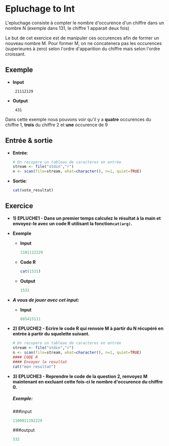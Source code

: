 # Epluchage to Int

L'epluchage consiste à compter le nombre d'occurence d'un chiffre dans un nombre N (exemple dans 131, le chiffre 1 apparait deux fois)

Le but de cet exercice est de manipuler ces occurences afin de former un nouveau nombre M. Pour former M, on ne concatenera pas les occurences (superieures à zero) selon l'ordre d'apparition du chiffre mais selon l'ordre croissant.

  
  
  
## Exemple

+ **Input**

	```
	 21112129
	```

+ **Output**

	```
	 431 
	```
		
Dans cette exemple nous pouvons voir qu'il y a **quatre** occurences du chiffre 1, **trois** du chiffre 2 et **une** occurence de 9



## Entrée & sortie

+ **Entrée**:

    ```R
    # On recupere un tableau de caracteres en entrée
    stream <- file("stdin","r")
    n <- scan(file=stream, what=character(), n=1, quiet=TRUE)
    ```
+ **Sortie**:

    ```R
    cat(vote_resultat)
    ```

## Exercice


+ **1) EPLUCHE1 - Dans un premier temps calculez le résultat à la main et envoyez-le avec un code R utilisant la fonction```cat(arg)```.**

+ **Exemple**

    + **Input**

	    ```R
	   1101112229
	    ```
    + **Code R**
	    
	    ```R
	   cat(1531) 
	    ```
    + **Output**
    
	    ```R
	   1531 
	    ```
	 
+ ***A vous de jouer avec cet input:***
     + **Input**
	    ```R
	   685415111
	    ```
 
+ **2) EPLUCHE2 - Ecrire le code R qui renvoie M à partir du N récupéré en entrée à partir du squelette suivant.**

	```R
	# On recupere un tableau de caracteres en entrée
	stream <- file("stdin","r")
	n <- scan(file=stream, what=character(), n=1, quiet=TRUE)
	#### CODE R
	#### Envoyer le resultat
	cat("mon resultat")
	```
   
+ **3) EPLUCHE3 - Reprendre le code de la question 2, renvoyez M maintenant en excluant cette fois-ci le nombre d'occurence du chiffre 0.**

    ##### Exemple:
    ###input
    ```R	
   1100011192229
    ```
    ###output
    ```R
   532 
    ```



